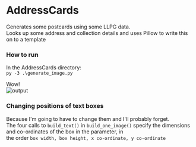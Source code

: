 # AddressCards
Generates some postcards using some LLPG data.  
Looks up some address and collection details and uses Pillow to write this on to a template

### How to run
In the AddressCards directory:  
`py -3 .\generate_image.py`

Wow!  
![output](https://i.imgur.com/QDF59iD.jpg)

### Changing positions of text boxes
Because I'm going to have to change them and I'll probably forget.  
The four calls to `build_text()` in `build_one_image()` specify the dimensions and co-ordinates of the box in the parameter, in  
the order `box width, box height, x co-ordinate, y co-ordinate`
